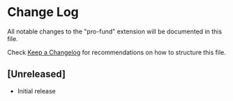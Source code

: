 # Change Log

All notable changes to the "pro-fund" extension will be documented in this file.

Check [Keep a Changelog](http://keepachangelog.com/) for recommendations on how to structure this file.

## [Unreleased]

- Initial release
